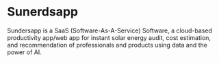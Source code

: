 # Sunerdsapp
Sundersapp is a SaaS (Software-As-A-Service) Software, a cloud-based productivity app/web app for instant solar energy audit, cost estimation, and recommendation of professionals and products using data and the power of AI.
